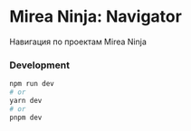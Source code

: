 # Mirea Ninja: Navigator

Навигация по проектам Mirea Ninja

### Development
```bash
npm run dev
# or
yarn dev
# or
pnpm dev
```
